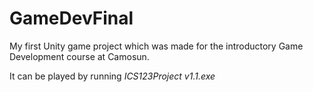 # GameDevFinal
My first Unity game project which was made for the introductory Game Development course at Camosun. 

It can be played by running *ICS123Project v1.1.exe*
